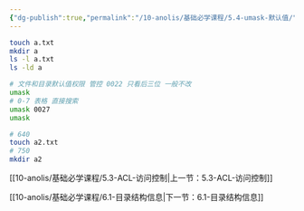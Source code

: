 ```yaml
---
{"dg-publish":true,"permalink":"/10-anolis/基础必学课程/5.4-umask-默认值/","dgPassFrontmatter":true}
---
```



```bash
touch a.txt
mkdir a
ls -l a.txt
ls -ld a

# 文件和目录默认值权限 管控 0022 只看后三位 一般不改
umask
# 0-7 表格 直接搜索
umask 0027
umask

# 640
touch a2.txt
# 750
mkdir a2

```




[[10-anolis/基础必学课程/5.3-ACL-访问控制\|上一节：5.3-ACL-访问控制]]

[[10-anolis/基础必学课程/6.1-目录结构信息\|下一节：6.1-目录结构信息]]